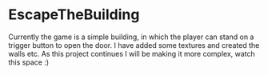 # EscapeTheBuilding
 
Currently the game is a simple building, in which the player can stand on a trigger button to open the door. I have added some textures and created the walls etc. As this project continues I will be making it more complex, watch this space :)
